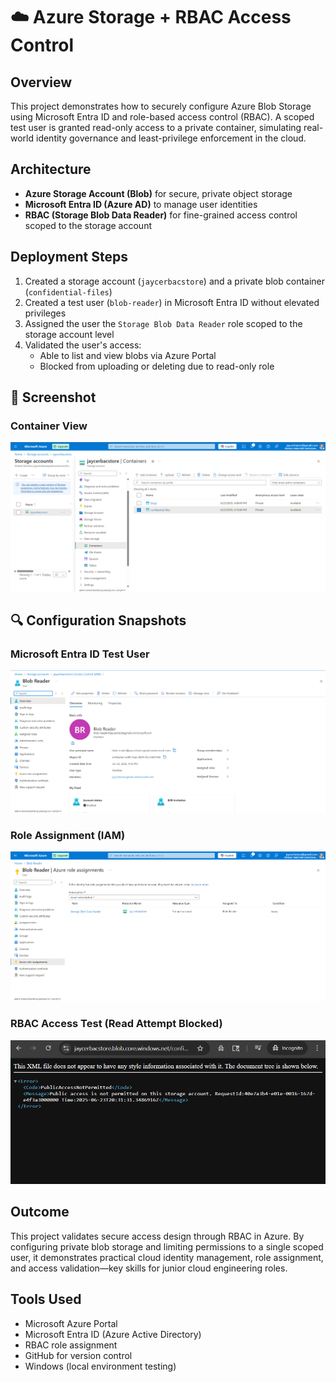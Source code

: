 # ☁️ Azure Storage + RBAC Access Control

## Overview
This project demonstrates how to securely configure Azure Blob Storage using Microsoft Entra ID and role-based access control (RBAC). A scoped test user is granted read-only access to a private container, simulating real-world identity governance and least-privilege enforcement in the cloud.

## Architecture
- **Azure Storage Account (Blob)** for secure, private object storage
- **Microsoft Entra ID (Azure AD)** to manage user identities
- **RBAC (Storage Blob Data Reader)** for fine-grained access control scoped to the storage account

## Deployment Steps
1. Created a storage account (`jaycerbacstore`) and a private blob container (`confidential-files`)
2. Created a test user (`blob-reader`) in Microsoft Entra ID without elevated privileges
3. Assigned the user the `Storage Blob Data Reader` role scoped to the storage account level
4. Validated the user's access:
   - Able to list and view blobs via Azure Portal
   - Blocked from uploading or deleting due to read-only role

## 📸 Screenshot

### Container View  
![Main Screenshot](./assets/blob-container-overview.png)

## 🔍 Configuration Snapshots

### Microsoft Entra ID Test User  
![Azure Screenshot](./assets/blob-reader-user.png)

### Role Assignment (IAM)  
![Policy Screenshot](./assets/rbac-role-assignment.png)

### RBAC Access Test (Read Attempt Blocked)  
![Access Error Screenshot](./assets/rbac-test-read-error.png)

## Outcome
This project validates secure access design through RBAC in Azure. By configuring private blob storage and limiting permissions to a single scoped user, it demonstrates practical cloud identity management, role assignment, and access validation—key skills for junior cloud engineering roles.

## Tools Used
- Microsoft Azure Portal  
- Microsoft Entra ID (Azure Active Directory)  
- RBAC role assignment  
- GitHub for version control  
- Windows (local environment testing)

